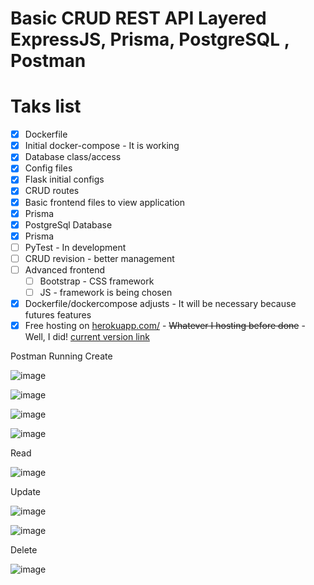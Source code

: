 # Basic CRUD REST API Layered ExpressJS, Prisma, PostgreSQL , Postman

# Taks list
- [x] Dockerfile
- [x] Initial docker-compose - It is working
- [x] Database class/access
- [x] Config files
- [x] Flask initial configs
- [x] CRUD routes
- [x] Basic frontend files to view application
- [x] Prisma
- [x] PostgreSql Database
- [x] Prisma
- [ ] PyTest - In development
- [ ] CRUD revision - better management
- [ ] Advanced frontend
  - [ ] Bootstrap - CSS framework
  - [ ] JS - framework is being chosen
- [x] Dockerfile/dockercompose adjusts - It will be necessary because futures features
- [x] Free hosting on [herokuapp.com/](https://herokuapp.com/) - ~~Whatever I hosting before done~~ - Well, I did! [current version link](https://flask-postgres-crud.herokuapp.com/messages/)

Postman Running
Create

![image](https://github.com/dimassaputroo/crud-rest-api/assets/153996947/64e35303-baeb-4d4a-b566-6ace9f76b5c2)

![image](https://github.com/dimassaputroo/crud-rest-api/assets/153996947/c2afaf4e-f1c4-4983-8cb2-e575de42d964)

![image](https://github.com/dimassaputroo/crud-rest-api/assets/153996947/3b1119ad-cd6a-4f26-82e0-9ce99ed984ac)

![image](https://github.com/dimassaputroo/crud-rest-api/assets/153996947/0b022201-f673-463b-8c6d-3f2c53e6b55f)

Read

![image](https://github.com/dimassaputroo/crud-rest-api/assets/153996947/9b4eda0c-a72b-409e-8d6c-d87ccadd58ad)

Update

![image](https://github.com/dimassaputroo/crud-rest-api/assets/153996947/69f3071c-0b31-4c80-abb0-3da575398318)

![image](https://github.com/dimassaputroo/crud-rest-api/assets/153996947/5b8c0b79-9053-4084-9b8f-37da1c40eb40)

Delete

![image](https://github.com/dimassaputroo/crud-rest-api/assets/153996947/4f8cab22-3c3a-4372-b60d-5f6dfaffc4e0)




